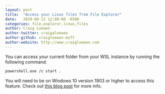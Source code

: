 ```yaml
---
layout: post
title:  "Access your Linux files from File Explorer"
date:   2020-08-12 12:00:00 -0500
categories: file,explorer,linux,files
author: Craig Loewen
author-twitter: craigaloewen
author-github: craigloewen-msft
author-website: http://www.craigloewen.com
---
```


You can access your current folder from your WSL instance by running the following command:

```bash
powershell.exe /c start .
 ```

You will need to be on Windows 10 version 1903 or higher to access this feature. Check out [this blog post](https://devblogs.microsoft.com/commandline/whats-new-for-wsl-in-windows-10-version-1903/) for more info. 